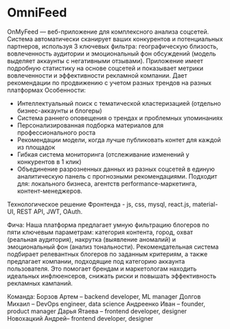 # OmniFeed
OnMyFeed — веб-приложение для комплексного анализа соцсетей. 
Система автоматически сканирует ваших конкурентов и потенциальных партнеров, используя 3 ключевых фильтра: географическую близость, вовлеченность аудитории и эмоциональный фон обсуждений (модель  выделяет аккаунты с негативными отзывами). Приложение имеет подробную статистику на основе соцсетей и показывает метрики вовлеченности и эффективности рекламной компании. Дает рекомендации по продвижению с учетом разных трендов на разных платформах 
Особенности:
- Интеллектуальный поиск с тематической кластеризацией (отдельно бизнес-аккаунты и блогеры)
- Система раннего оповещения о трендах и проблемных упоминаниях
 - Персонализированная подборка материалов для профессионального роста
 - Рекомендации модели, когда лучше публиковать контет для каждой из площадок 
- Гибкая система мониторинга (отслеживание изменений у конкурентов в 1 клик)
 - Объединение разрозненных данных из разных соцсетей в единую аналитическую панель с прогнозными рекомендациями. 
Подходит для: локального бизнеса, агентств performance-маркетинга, контент-менеджеров.

Технологическое решение Фронтенда -  js, css, mysql, react.js, material-UI, REST API, JWT, OAuth.

Фича: Наша платформа предлагает умную фильтрацию блогеров по пяти ключевым параметрам: категория контента, город, охват (реальная аудитория), накрутка (выявление аномалий) и эмоциональный фон (анализ тональности). Рекомендательная система подбирает релевантных блогеров по заданным критериям, а также предлагает компании, подходящие под категорию аккаунта пользователя. Это помогает брендам и маркетологам находить идеальных инфлюенсеров, снижать риски и повышать эффективность рекламных кампаний.

Команда: 
Борзов Артем – backend developer, ML manager 
Долгов Михаил – DevOps engineer, data science 
Андреенко Иван – founder, product manager 
Дарья Ятаева – frontend developer, designer 
Новохацкий Андрей– frontend developer, designer

